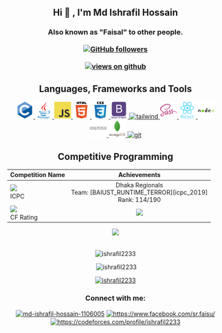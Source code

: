 <h2 align="center"> Hi 👋 , I'm Md Ishrafil Hossain <br/></h2> 
<h3 align="center">Also known as "Faisal" to other people. <br> <br>
  <a href="https://github.com/ishrafil2233" target="_blank">
    <img alt="GitHub followers" src="https://img.shields.io/github/followers/ishrafil2233?label=Github%20followers&style=for-the-badge">
  </a> <br> <br>
  <a href="https://github.com/ishrafil2233" target="_blank">
    <img src="https://komarev.com/ghpvc/?username=ishrafil2233&label=Views&color=green&style=flat-square" alt="views on github" />
  </a>
  
 </h3> 
 
 
 
 <h2 align="center">
 Languages, Frameworks and Tools
	</h2>

<div align="center">
 
<p align="center">
   <a href="https://www.cprogramming.com/" target="_blank"> 
    <img src="https://raw.githubusercontent.com/devicons/devicon/master/icons/c/c-original.svg" alt="c" width="40" height="40"/> 
  </a>
  <a href="https://www.java.com" target="_blank"> <img src="https://raw.githubusercontent.com/devicons/devicon/master/icons/java/java-original.svg" alt="java" width="40"           height="40"/>                    
  </a>
  <a href="https://developer.mozilla.org/en-US/docs/Web/JavaScript" target="_blank"> 
    <img src="https://raw.githubusercontent.com/devicons/devicon/master/icons/javascript/javascript-original.svg" alt="javascript" width="40" height="40"/> 
  </a> 
  <a href="https://www.w3.org/html/" target="_blank"> 
    <img src="https://raw.githubusercontent.com/devicons/devicon/master/icons/html5/html5-original-wordmark.svg" alt="html5" width="40" height="40"/> 
  </a> 
  <a href="https://www.w3schools.com/css/" target="_blank"> 
    <img src="https://raw.githubusercontent.com/devicons/devicon/master/icons/css3/css3-original-wordmark.svg" alt="css3" width="40" height="40"/> 
  </a> 
  <a href="https://getbootstrap.com" target="_blank"> <img src="https://raw.githubusercontent.com/devicons/devicon/master/icons/bootstrap/bootstrap-plain-wordmark.svg"               alt="bootstrap" width="40" height="40"/>      
  </a>
  <a href="https://tailwindcss.com/" target="_blank"> 
    <img src="https://www.vectorlogo.zone/logos/tailwindcss/tailwindcss-icon.svg" alt="tailwind" width="40" height="40"/> 
  </a> 
  <a href="https://sass-lang.com" target="_blank"> 
    <img src="https://raw.githubusercontent.com/devicons/devicon/master/icons/sass/sass-original.svg" alt="sass" width="40" height="40"/> 
  </a> 
  <a href="https://reactjs.org/" target="_blank"> <img src="https://raw.githubusercontent.com/devicons/devicon/master/icons/react/react-original-wordmark.svg" alt="react"           width="40" height="40"/>            
  </a> 
  <a href="https://nodejs.org" target="_blank"> 
    <img src="https://raw.githubusercontent.com/devicons/devicon/master/icons/nodejs/nodejs-original-wordmark.svg" alt="nodejs" width="40" height="40"/> 
  </a> 
  <a href="https://expressjs.com" target="_blank"> 
    <img src="https://raw.githubusercontent.com/devicons/devicon/master/icons/express/express-original-wordmark.svg" alt="express" width="40" height="40"/> 
  </a> 
  <a href="https://www.mongodb.com/" target="_blank"> 
    <img src="https://raw.githubusercontent.com/devicons/devicon/master/icons/mongodb/mongodb-original-wordmark.svg" alt="mongodb" width="40" height="40"/> 
  </a> 
  <a href="https://git-scm.com/" target="_blank"> 
    <img src="https://www.vectorlogo.zone/logos/git-scm/git-scm-icon.svg" alt="git" width="40" height="40"/> 
  </a> 

 </p>
</div>

<div align="center">


## Competitive Programming

| Competition Name| Achievements |
| :----- | :----: |
| <img width="120px" src="https://www.hmc.edu/about-hmc/wp-content/uploads/sites/2/2019/01/icpc19.png" /> <br /> ICPC | Dhaka Regionals <br /> Team: [BAIUST_RUNTIME_TERROR][icpc_2019] <br /> Rank: 114/190 |
 <img width="120px" src="https://it-edu.com/sites/default/files/codeforceslogo.png" /> <br />CF Rating |![](https://run.kaist.ac.kr/badges/codeforces/samnoon.svg)|
<img width="35%" src="https://pruvi007-apis.herokuapp.com/CF/ishrafil2233" />

</div> <br>

<div align="center">
<p>
  <img src="https://github-readme-stats.vercel.app/api/top-langs?username=ishrafil2233&show_icons=true&locale=en&layout=compact" alt="ishrafil2233" />
</p>    
<p>&nbsp;<img src="https://github-readme-stats.vercel.app/api?username=ishrafil2233&show_icons=true&locale=en" alt="ishrafil2233" /></p>
</div>

<div align="center">
  <a href="https://github.com/ryo-ma/github-profile-trophy"><img src="https://github-profile-trophy.vercel.app/?username=ishrafil2233" alt="ishrafil2233" /></a>
</div>

<div align="center">
  <h3 align="center">Connect with me:</h3>
<p>
<a href="https://linkedin.com/in/md-ishrafil-hossain-1106005" target="blank"><img align="center" src="https://raw.githubusercontent.com/rahuldkjain/github-profile-readme-generator/master/src/images/icons/Social/linked-in-alt.svg" alt="md-ishrafil-hossain-1106005" height="30" width="40" /></a>
<a href="https://www.facebook.com/Sr.Faisu/" target="blank"><img align="center" src="https://raw.githubusercontent.com/rahuldkjain/github-profile-readme-generator/master/src/images/icons/Social/facebook.svg" alt="https://www.facebook.com/sr.faisu/" height="30" width="40" /></a>
<a href="https://codeforces.com/profile/ishrafil2233" target="blank"><img align="center" src="https://cdn.jsdelivr.net/npm/simple-icons@3.0.1/icons/codeforces.svg" alt="https://codeforces.com/profile/ishrafil2233" height="30" width="40" /></a>
</p>
</div>
